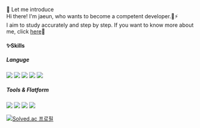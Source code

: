 👋 Let me introduce   
 Hi there! I'm jaeun, who wants to become a competent developer.🌱⚡    
I aim to study accurately and step by step. If you want to know more about me, click [here](https://jaeun-choi98.github.io)💬   


#### ✨Skills
##### Languge
<img src="https://img.shields.io/badge/JAVA-007396?style=flat&logo=java&logoColor=white"> <img src="https://img.shields.io/badge/Go-00ADD8?style=for-the-badge&logo=Go3&logoColor=white"> <img src="https://img.shields.io/badge/C-A8B9CC?style=for-the-badge&logo=C3&logoColor=white">
<img src="https://img.shields.io/badge/html-E34F26?style=flat&logo=html5&logoColor=white"> <img src="https://img.shields.io/badge/css-1572B6?style=flat&logo=css3&logoColor=white">

##### Tools & Flatform
<img src="https://img.shields.io/badge/github-181717?style=flat&logo=github&logoColor=white"> <img src="https://img.shields.io/badge/Git-F05032?style=flat&logo=Git&logoColor=white"> <img src="https://img.shields.io/badge/Spring-6DB33F?style=flat&logo=Spring&logoColor=white"> <img src="https://img.shields.io/badge/Linux-FCC624?style=flat&logo=linux&logoColor=black">

[![Solved.ac
프로필](http://mazassumnida.wtf/api/v2/generate_badge?boj=chlwodns98)](https://solved.ac/chlwodns98)
